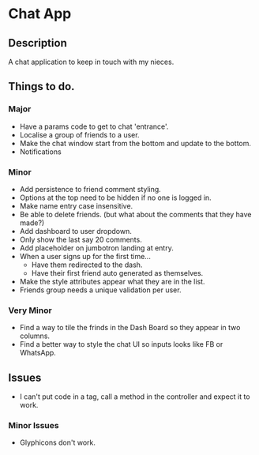 # Chat App

## Description
A chat application to keep in touch with my nieces.

## Things to do.

### Major

- Have a params code to get to chat 'entrance'.
- Localise a group of friends to a user.
- Make the chat window start from the bottom and update to the bottom.
- Notifications

### Minor

- Add persistence to friend comment styling.
- Options at the top need to be hidden if no one is logged in.
- Make name entry case insensitive.
- Be able to delete friends. (but what about the comments that they have made?)
- Add dashboard to user dropdown.
- Only show the last say 20 comments.
- Add placeholder on jumbotron landing at entry.
- When a user signs up for the first time...
	- Have them redirected to the dash.
	- Have their first friend auto generated as themselves.
- Make the style attributes appear what they are in the list.
- Friends group needs a unique validation per user.

### Very Minor

- Find a way to tile the frinds in the Dash Board so they appear in two columns.
- Find a better way to style the chat UI so inputs looks like FB or WhatsApp.

## Issues

- I can't put code in a tag, call a method in the controller and expect it to work.

### Minor Issues

- Glyphicons don't work.